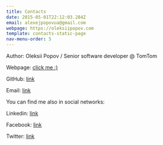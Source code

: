 ```yaml
---
title: Contacts
date: 2015-05-01T22:12:03.284Z
email: alexejpopovua@gmail.com
webpage: https://oleksiipopov.com
template: contacts-static-page
nav-menu-order: 5
---
```


Author: Oleksii Popov / Senior software developer @ TomTom

Webpage: [click me :)](https://oleksiipopov.com)

GitHub: [link](https://github.com/AlexeyPopovUA)

Email: [link](mailto:alexejpopovua@gmail.com)

You can find me also in social networks:

Linkedin: [link](https://www.linkedin.com/in/oleksii-popov-9747a255/)

Facebook: [link](https://www.facebook.com/alexej.popov.3)

Twitter: [link](http://twitter.com/Alexej_Popov)
